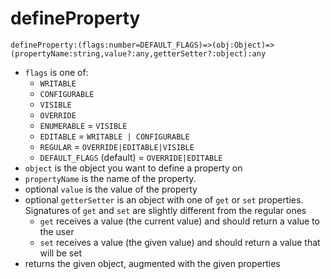 # defineProperty

`defineProperty:(flags:number=DEFAULT_FLAGS)=>(obj:Object)=>(propertyName:string,value?:any,getterSetter?:object):any`

- `flags` is one of:
	- `WRITABLE`
	- `CONFIGURABLE`
	- `VISIBLE`
	- `OVERRIDE`
	- `ENUMERABLE` = `VISIBLE`
	- `EDITABLE` = `WRITABLE | CONFIGURABLE`
	- `REGULAR` = `OVERRIDE|EDITABLE|VISIBLE`
	- `DEFAULT_FLAGS` (default) = `OVERRIDE|EDITABLE`
- `object` is the object you want to define a property on
- `propertyName` is the name of the property.
- optional `value` is the value of the property
- optional `getterSetter` is an object with one of `get` or `set` properties. Signatures of `get` and `set` are slightly different from the regular ones
	- `get` receives a value (the current value) and should return a value to the user
	- `set` receives a value (the given value) and should return a value that will be set
- returns the given object, augmented with the given properties 